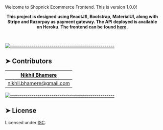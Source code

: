 Welcome to Shopnick Ecommerce Frontend. This is version 1.0.0!

<p align="center">
  <b>This project is designed using ReactJS, Bootstrap, MaterialUI, along with Stripe and Razorpay as payment gateway. The API deployed is available on Heroku. The frontend can be found <a href='http://shopnick-react.herokuapp.com/'>here</a>.</b></br>
  <sub><sub>
</p>

<br />



[![-----------------------------------------------------](https://raw.githubusercontent.com/andreasbm/readme/master/assets/lines/colored.png)](#contributors)

## ➤ Contributors
	

| [Nikhil Bhamere](https://www.linkedin.com/in/nikhil-bhamere/) |
|:--------------------------------------------------:|
| [nikhil.bhamere@gmail.com](mailto:nikhil.bhamere@gmail.com) |



[![-----------------------------------------------------](https://raw.githubusercontent.com/andreasbm/readme/master/assets/lines/colored.png)](#license)

## ➤ License
	
Licensed under [ISC](https://opensource.org/licenses/ISC).




